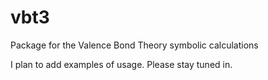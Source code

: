 # vbt3
Package for the Valence Bond Theory symbolic calculations

I plan to add examples of usage. Please stay tuned in.
